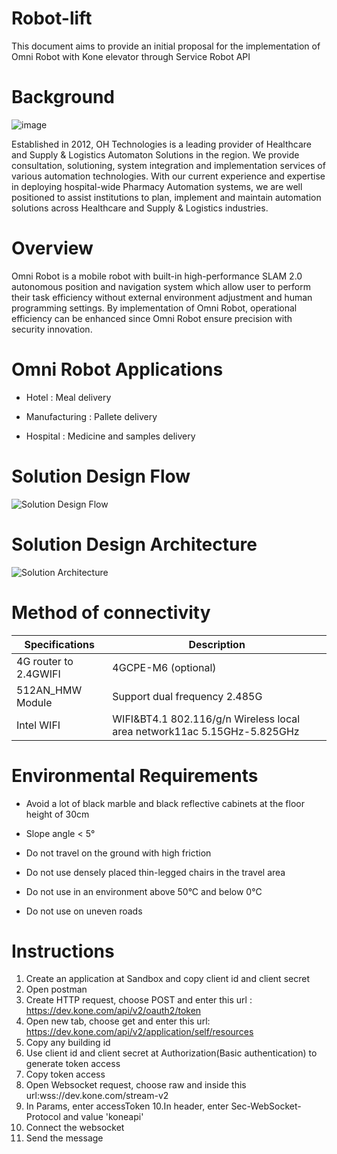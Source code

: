 # Robot-lift
This document aims to provide an initial proposal for the implementation of Omni Robot with Kone elevator through Service Robot API 

# Background

![image](https://user-images.githubusercontent.com/125621528/227402726-970703d5-68a8-4190-b77f-2a8b98ed2544.png)

Established in 2012, OH Technologies is a leading provider of Healthcare and Supply & Logistics Automaton Solutions in the region. 
We provide consultation, solutioning, system integration and implementation services of various automation technologies. With 
our current experience and expertise in deploying hospital-wide Pharmacy Automation systems, we are well positioned to assist 
institutions to plan, implement and maintain automation solutions across Healthcare and Supply & Logistics industries.


# Overview
Omni Robot is a mobile robot with built-in high-performance SLAM 2.0 autonomous position and navigation system which allow user to perform 
their task efficiency without external environment adjustment and human programming settings. By implementation of Omni Robot, operational 
efficiency can be enhanced since Omni Robot ensure precision with security innovation.

# Omni Robot Applications

 + Hotel : Meal delivery
  
 + Manufacturing : Pallete delivery
  
 + Hospital : Medicine and samples delivery
 
# Solution Design Flow

![Solution Design Flow](https://user-images.githubusercontent.com/125621528/227409651-3b2c82b8-8db2-4505-be03-a2f6cc28387d.JPG)

# Solution Design Architecture

![Solution Architecture](https://user-images.githubusercontent.com/125621528/227409718-d84c36fe-abd6-4222-8c98-101ab185404a.JPG)
  
# Method of connectivity

|Specifications       | Description                                                            |
|---------------------|------------------------------------------------------------------------|
|4G router to 2.4GWIFI| 4GCPE-M6 (optional)                                                    |
|512AN_HMW Module     | Support dual frequency 2.485G                                          |
|Intel WIFI           | WIFI&BT4.1 802.116/g/n Wireless local area network11ac 5.15GHz-5.825GHz|

# Environmental Requirements

+ Avoid a lot of black marble and black reflective cabinets at the floor height of 30cm

+ Slope angle < 5°

+ Do not travel on the ground with high friction

+ Do not use densely placed thin-legged chairs in the travel area

+ Do not use in an environment above 50°C and below 0°C

+ Do not use on uneven roads

# Instructions

1. Create an application at Sandbox and copy client id and client secret
2. Open postman 
3. Create HTTP request, choose POST and enter this url : https://dev.kone.com/api/v2/oauth2/token
4. Open new tab, choose get and enter this url: https://dev.kone.com/api/v2/application/self/resources
5. Copy any building id
6. Use client id and client secret at Authorization(Basic authentication) to generate token access 
7. Copy token access 
8. Open Websocket request, choose raw and inside this url:wss://dev.kone.com/stream-v2
9. In Params, enter accessToken 
10.In header, enter Sec-WebSocket-Protocol and value 'koneapi'
11. Connect the websocket
12. Send the message

